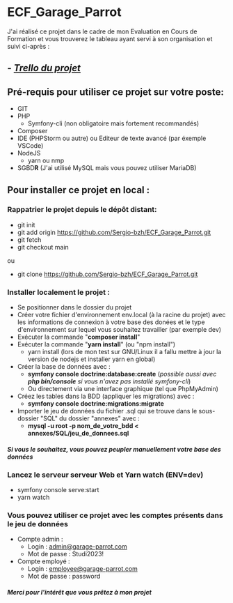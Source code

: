 # ECF_Garage_Parrot
J'ai réalisé ce projet dans le cadre de mon Evaluation en Cours de Formation et vous trouverez le tableau ayant servi à son organisation et suivi ci-après : 
## - _[Trello du projet](https://trello.com/b/hfWvDwmv/ecfgarageparrot)_

## Pré-requis pour utiliser ce projet sur votre poste:
- GIT
- PHP
  - Symfony-cli (non obligatoire mais fortement recommandés)
- Composer
- IDE (PHPStorm ou autre) ou Editeur de texte avancé (par éxemple VSCode)
- NodeJS
  - yarn ou nmp
- SGBD**R** (J'ai utilisé MySQL mais vous pouvez utiliser MariaDB)

## Pour installer ce projet en local :
### Rappatrier le projet depuis le dépôt distant:
- git init
- git add origin https://github.com/Sergio-bzh/ECF_Garage_Parrot.git
- git fetch
- git checkout main

ou

- git clone https://github.com/Sergio-bzh/ECF_Garage_Parrot.git

### Installer localement le projet :
- Se positionner dans le dossier du projet
- Créer votre fichier d'environnement env.local (à la racine du projet) avec les informations de connexion à votre base des donées et le type d'environnement sur lequel vous souhaitez travailler (par exemple dev) 
- Exécuter la commande "**composer install**"
- Exécuter la commande "**yarn install**" (ou "npm install")
  - yarn install (lors de mon test sur GNU/Linux il a fallu mettre à jour la version de nodejs et installer yarn en global)
- Créer la base de données avec : 
  - **symfony console doctrine:database:create** (_possible aussi avec **php bin/console** si vous n'avez pas installé symfony-cli_)
  - Ou directement via une interface graphique (tel que PhpMyAdmin)
- Créez les tables dans la BDD (appliquer les migrations) avec :
  - **symfony console doctrine:migrations:migrate**
- Importer le jeu de données du fichier .sql qui se trouve dans le sous-dossier "SQL" du dossier "annexes" avec :
  - **mysql -u root -p nom_de_votre_bdd < annexes/SQL/jeu_de_donnees.sql**
#### _Si vous le souhaitez, vous pouvez peupler manuellement votre base des données_

### Lancez le serveur serveur Web et Yarn watch (ENV=dev)
- symfony console serve:start
- yarn watch
### Vous pouvez utiliser ce projet avec les comptes présents dans le jeu de données
- Compte admin :
  - Login : admin@garage-parrot.com
  - Mot de passe : Studi2023!
- Compte employé : 
  - Login : employee@garage-parrot.com
  - Mot de passe : password
#### _Merci pour l'intérêt que vous prêtez à mon projet_

